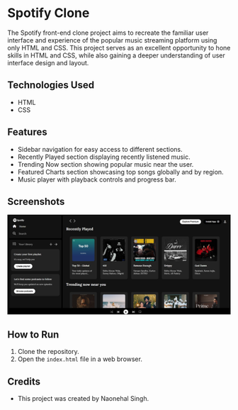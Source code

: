 # Spotify Clone

The Spotify front-end clone project aims to recreate the familiar user interface and experience of the popular music streaming platform using only HTML and CSS. This project serves as an excellent opportunity to hone skills in HTML and CSS, while also gaining a deeper understanding of user interface design and layout.

## Technologies Used

- HTML
- CSS

## Features

- Sidebar navigation for easy access to different sections.
- Recently Played section displaying recently listened music.
- Trending Now section showing popular music near the user.
- Featured Charts section showcasing top songs globally and by region.
- Music player with playback controls and progress bar.

## Screenshots

![Screenshot](./spotify.jpg)

## How to Run

1. Clone the repository.
2. Open the `index.html` file in a web browser.

## Credits

- This project was created by Naonehal Singh.
